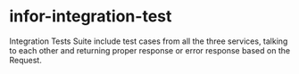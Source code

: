 # infor-integration-test
Integration Tests Suite include test cases from all the three services, talking to each other and returning proper response or error response based on the Request.
